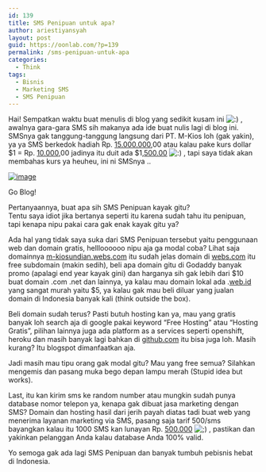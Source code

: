 ```yaml
---
id: 139
title: SMS Penipuan untuk apa?
author: ariestiyansyah
layout: post
guid: https://oonlab.com/?p=139
permalink: /sms-penipuan-untuk-apa
categories:
  - Think
tags:
  - Bisnis
  - Marketing SMS
  - SMS Penipuan
---
```

Hai! Sempatkan waktu buat menulis di blog yang sedikit kusam ini <img src="https://oonlab.com/wp-includes/images/smilies/icon_smile.gif" alt=":)" class="wp-smiley" /> , awalnya gara-gara SMS sih makanya ada ide buat nulis lagi di blog ini. SMSnya gak tanggung-tanggung langsung dari PT. M-Kios loh (gak yakin), ya ya SMS berkedok hadiah Rp. [15.000.000][1],00 atau kalau pake kurs dollar $1 = Rp. [10.000][2],00 jadinya itu duit ada $1,[500.00][3] <img src="https://oonlab.com/wp-includes/images/smilies/icon_smile.gif" alt=":)" class="wp-smiley" /> , tapi saya tidak akan membahas kurs ya heuheu, ini ni SMSnya ..

<div style="width: 470px" class="wp-caption aligncenter">
  <a href="http://oonlab.com/wp-content/uploads/2013/12/wpid-Screenshot_2013-12-24-14-24-37-1.png"><img title="Screenshot_2013-12-24-14-24-37-1.png" class="aligncenter size-full" alt="image" src="http://oonlab.com/wp-content/uploads/2013/12/wpid-Screenshot_2013-12-24-14-24-37-1.png" /></a>
  
  <p class="wp-caption-text">
    Go Blog!
  </p>
</div>

Pertanyaannya, buat apa sih SMS Penipuan kayak gitu?  
Tentu saya idiot jika bertanya seperti itu karena sudah tahu itu penipuan, tapi kenapa nipu pakai cara gak enak kayak gitu ya? 

Ada hal yang tidak saya suka dari SMS Penipuan tersebut yaitu penggunaan web dan domain gratis, hellloooooo nipu aja ga modal coba? Lihat saja domainnya [m-kiosundian.webs.com][4] itu sudah jelas domain di [webs.com][5] itu free subdomain (makin sedih), beli apa domain gitu di Godaddy banyak promo (apalagi end year kayak gini) dan harganya sih gak lebih dari $10 buat domain .com .net dan lainnya, ya kalau mau domain lokal ada .[web.id][6] yang sangat murah yaitu $5, ya kalau gak mau beli diluar yang jualan domain di Indonesia banyak kali (think outside the box).

Beli domain sudah terus? Pasti butuh hosting kan ya, mau yang gratis banyak loh search aja di google pakai keyword &#8220;Free Hosting&#8221; atau &#8220;Hosting Gratis&#8221;, pilihan lainnya juga ada platform as a services seperti openshift, heroku dan masih banyak lagi bahkan di [github.com][7] itu bisa juga loh. Masih kurang? Itu blogspot dimanfaatkan aja.

Jadi masih mau tipu orang gak modal gitu? Mau yang free semua? Silahkan mengemis dan pasang muka bego depan lampu merah (Stupid idea but works).

Last, itu kan kirim sms ke random number atau mungkin sudah punya database nomor telepon ya, kenapa gak dibuat jasa marketing dengan SMS? Domain dan hosting hasil dari jerih payah diatas tadi buat web yang menerima layanan marketing via SMS, pasang saja tarif 500/sms bayangkan kalau itu 1000 SMS kan lunayan Rp. [500.000][8] <img src="https://oonlab.com/wp-includes/images/smilies/icon_wink.gif" alt=";)" class="wp-smiley" /> , pastikan dan yakinkan pelanggan Anda kalau database Anda 100% valid. 

Yo semoga gak ada lagi SMS Penipuan dan banyak tumbuh pebisnis hebat di Indonesia.

 [1]: tel:15000000
 [2]: tel:10000
 [3]: tel:50000
 [4]: http://m-kiosundian.webs.com
 [5]: http://webs.com
 [6]: http://web.id
 [7]: http://github.com
 [8]: tel:500000